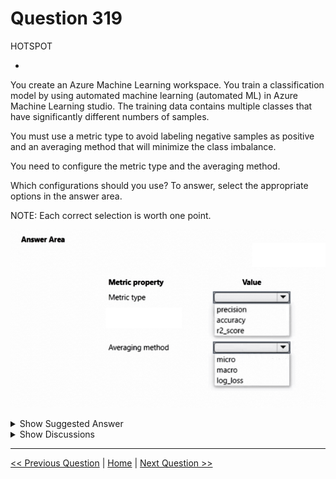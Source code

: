 # Question 319

HOTSPOT

-

You create an Azure Machine Learning workspace. You train a classification model by using automated machine learning (automated ML) in Azure Machine Learning studio. The training data contains multiple classes that have significantly different numbers of samples.

You must use a metric type to avoid labeling negative samples as positive and an averaging method that will minimize the class imbalance.

You need to configure the metric type and the averaging method.

Which configurations should you use? To answer, select the appropriate options in the answer area.

NOTE: Each correct selection is worth one point.

![Question Image](../images/q319_q_image465.png)

<details>
  <summary>Show Suggested Answer</summary>

<img src="../images/q319_ans_0_image466.png" alt="Answer Image"><br>

</details>

<details>
  <summary>Show Discussions</summary>

<blockquote><p><strong>snegnik</strong> <code>(Sun 03 Dec 2023 15:54)</code> - <em>Upvotes: 5</em></p><p>I think it is correct
ChatGPT-3.5 answer 
To avoid labeling negative samples as positive and handle class imbalance, you can use the following configurations:

Metric type: Area Under the Precision-Recall Curve (AUPRC) or Average Precision Score (AP). These metrics are suitable for imbalanced classification tasks as they focus on the trade-off between precision and recall, instead of relying solely on accuracy. They are more robust when dealing with class imbalance.

Averaging method: Macro
Macro averaging calculates the metric independently for each class and then takes the average across all classes. It treats each class equally, regardless of the class distribution. It can be useful when you want to evaluate the model&#x27;s performance across all classes without bias towards the majority class.</p></blockquote>

<blockquote><p><strong>kay1101</strong> <code>(Sat 23 Nov 2024 11:51)</code> - <em>Upvotes: 1</em></p><p>Metric type: precision
Precision is the ability of a model to avoid labeling negative samples as positive.
reference:
https://learn.microsoft.com/en-us/azure/machine-learning/how-to-understand-automated-ml?view=azureml-api-2#classification-metrics

Averaging method: macro
While each averaging method has its benefits, one common consideration when selecting the appropriate method is class imbalance. If classes have different numbers of samples, it might be more informative to use a macro average where minority classes are given equal weighting to majority classes.
reference:
https://learn.microsoft.com/en-us/azure/machine-learning/how-to-understand-automated-ml?view=azureml-api-2#classification-metrics</p></blockquote>

<blockquote><p><strong>PI_Team</strong> <code>(Fri 23 Feb 2024 11:59)</code> - <em>Upvotes: 1</em></p><p>Metric Type: Precision
Averaging Method: Micro

Micro- and macro-averages (for whatever metric) will compute slightly different things, and thus their interpretation differs. A macro-average will compute the metric independently for each class and then take the average (hence treating all classes equally), whereas a micro-average will aggregate the contributions of all classes to compute the average metric. In a multi-class classification setup, micro-average is preferable if you suspect there might be class imbalance (i.e you may have many more examples of one class than of other classes).

SaM</p></blockquote>

<blockquote><p><strong>BR_CS</strong> <code>(Sat 17 Feb 2024 11:44)</code> - <em>Upvotes: 1</em></p><p>I am not sure about the averaging method. Macro just takes the mean over all classes whereas micro incorporates class contribution.</p></blockquote>

</details>

---

[<< Previous Question](question_318.md) | [Home](/index.md) | [Next Question >>](question_320.md)
